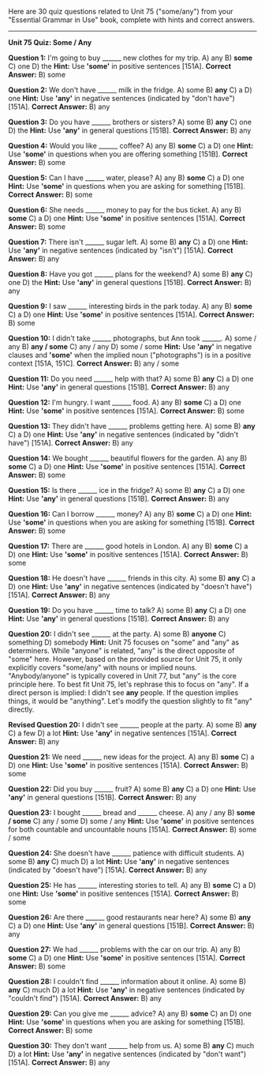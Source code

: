 Here are 30 quiz questions related to Unit 75 ("some/any") from your "Essential Grammar in Use" book, complete with hints and correct answers.

---

**Unit 75 Quiz: Some / Any**

**Question 1:** I'm going to buy ______ new clothes for my trip.
A) any
B) **some**
C) one
D) the
**Hint:** Use **'some'** in positive sentences [151A].
****Correct Answer:**** B) some

**Question 2:** We don't have ______ milk in the fridge.
A) some
B) **any**
C) a
D) one
**Hint:** Use **'any'** in negative sentences (indicated by "don't have") [151A].
****Correct Answer:**** B) any

**Question 3:** Do you have ______ brothers or sisters?
A) some
B) **any**
C) one
D) the
**Hint:** Use **'any'** in general questions [151B].
****Correct Answer:**** B) any

**Question 4:** Would you like ______ coffee?
A) any
B) **some**
C) a
D) one
**Hint:** Use **'some'** in questions when you are offering something [151B].
****Correct Answer:**** B) some

**Question 5:** Can I have ______ water, please?
A) any
B) **some**
C) a
D) one
**Hint:** Use **'some'** in questions when you are asking for something [151B].
****Correct Answer:**** B) some

**Question 6:** She needs ______ money to pay for the bus ticket.
A) any
B) **some**
C) a
D) one
**Hint:** Use **'some'** in positive sentences [151A].
****Correct Answer:**** B) some

**Question 7:** There isn't ______ sugar left.
A) some
B) **any**
C) a
D) one
**Hint:** Use **'any'** in negative sentences (indicated by "isn't") [151A].
****Correct Answer:**** B) any

**Question 8:** Have you got ______ plans for the weekend?
A) some
B) **any**
C) one
D) the
**Hint:** Use **'any'** in general questions [151B].
****Correct Answer:**** B) any

**Question 9:** I saw ______ interesting birds in the park today.
A) any
B) **some**
C) a
D) one
**Hint:** Use **'some'** in positive sentences [151A].
****Correct Answer:**** B) some

**Question 10:** I didn't take ______ photographs, but Ann took ______.
A) some / any
B) **any / some**
C) any / any
D) some / some
**Hint:** Use **'any'** in negative clauses and **'some'** when the implied noun ("photographs") is in a positive context [151A, 151C].
****Correct Answer:**** B) any / some

**Question 11:** Do you need ______ help with that?
A) some
B) **any**
C) a
D) one
**Hint:** Use **'any'** in general questions [151B].
****Correct Answer:**** B) any

**Question 12:** I'm hungry. I want ______ food.
A) any
B) **some**
C) a
D) one
**Hint:** Use **'some'** in positive sentences [151A].
****Correct Answer:**** B) some

**Question 13:** They didn't have ______ problems getting here.
A) some
B) **any**
C) a
D) one
**Hint:** Use **'any'** in negative sentences (indicated by "didn't have") [151A].
****Correct Answer:**** B) any

**Question 14:** We bought ______ beautiful flowers for the garden.
A) any
B) **some**
C) a
D) one
**Hint:** Use **'some'** in positive sentences [151A].
****Correct Answer:**** B) some

**Question 15:** Is there ______ ice in the fridge?
A) some
B) **any**
C) a
D) one
**Hint:** Use **'any'** in general questions [151B].
****Correct Answer:**** B) any

**Question 16:** Can I borrow ______ money?
A) any
B) **some**
C) a
D) one
**Hint:** Use **'some'** in questions when you are asking for something [151B].
****Correct Answer:**** B) some

**Question 17:** There are ______ good hotels in London.
A) any
B) **some**
C) a
D) one
**Hint:** Use **'some'** in positive sentences [151A].
****Correct Answer:**** B) some

**Question 18:** He doesn't have ______ friends in this city.
A) some
B) **any**
C) a
D) one
**Hint:** Use **'any'** in negative sentences (indicated by "doesn't have") [151A].
****Correct Answer:**** B) any

**Question 19:** Do you have ______ time to talk?
A) some
B) **any**
C) a
D) one
**Hint:** Use **'any'** in general questions [151B].
****Correct Answer:**** B) any

**Question 20:** I didn't see ______ at the party.
A) some
B) **anyone**
C) something
D) somebody
**Hint:** Unit 75 focuses on "some" and "any" as determiners. While "anyone" is related, "any" is the direct opposite of "some" here. However, based on the provided source for Unit 75, it only explicitly covers "some/any" with nouns or implied nouns. "Anybody/anyone" is typically covered in Unit 77, but "any" is the core principle here. To best fit Unit 75, let's rephrase this to focus on "any". If a direct person is implied: I didn't see **any** people. If the question implies things, it would be "anything". Let's modify the question slightly to fit "any" directly.

**Revised Question 20:** I didn't see ______ people at the party.
A) some
B) **any**
C) a few
D) a lot
**Hint:** Use **'any'** in negative sentences [151A].
****Correct Answer:**** B) any

**Question 21:** We need ______ new ideas for the project.
A) any
B) **some**
C) a
D) one
**Hint:** Use **'some'** in positive sentences [151A].
****Correct Answer:**** B) some

**Question 22:** Did you buy ______ fruit?
A) some
B) **any**
C) a
D) one
**Hint:** Use **'any'** in general questions [151B].
****Correct Answer:**** B) any

**Question 23:** I bought ______ bread and ______ cheese.
A) any / any
B) **some / some**
C) any / some
D) some / any
**Hint:** Use **'some'** in positive sentences for both countable and uncountable nouns [151A].
****Correct Answer:**** B) some / some

**Question 24:** She doesn't have ______ patience with difficult students.
A) some
B) **any**
C) much
D) a lot
**Hint:** Use **'any'** in negative sentences (indicated by "doesn't have") [151A].
****Correct Answer:**** B) any

**Question 25:** He has ______ interesting stories to tell.
A) any
B) **some**
C) a
D) one
**Hint:** Use **'some'** in positive sentences [151A].
****Correct Answer:**** B) some

**Question 26:** Are there ______ good restaurants near here?
A) some
B) **any**
C) a
D) one
**Hint:** Use **'any'** in general questions [151B].
****Correct Answer:**** B) any

**Question 27:** We had ______ problems with the car on our trip.
A) any
B) **some**
C) a
D) one
**Hint:** Use **'some'** in positive sentences [151A].
****Correct Answer:**** B) some

**Question 28:** I couldn't find ______ information about it online.
A) some
B) **any**
C) much
D) a lot
**Hint:** Use **'any'** in negative sentences (indicated by "couldn't find") [151A].
****Correct Answer:**** B) any

**Question 29:** Can you give me ______ advice?
A) any
B) **some**
C) an
D) one
**Hint:** Use **'some'** in questions when you are asking for something [151B].
****Correct Answer:**** B) some

**Question 30:** They don't want ______ help from us.
A) some
B) **any**
C) much
D) a lot
**Hint:** Use **'any'** in negative sentences (indicated by "don't want") [151A].
****Correct Answer:**** B) any